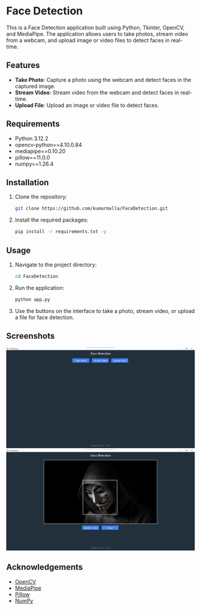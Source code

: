 # Face Detection

This is a Face Detection application built using Python, Tkinter, OpenCV, and MediaPipe. The application allows users to take photos, stream video from a webcam, and upload image or video files to detect faces in real-time.

## Features

- **Take Photo**: Capture a photo using the webcam and detect faces in the captured image.
- **Stream Video**: Stream video from the webcam and detect faces in real-time.
- **Upload File**: Upload an image or video file to detect faces.

## Requirements

- Python 3.12.2
- opencv-python==4.10.0.84
- mediapipe==0.10.20
- pillow==11.0.0
- numpy==1.26.4

## Installation

1. Clone the repository:
    ```bash
    git clone https://github.com/kumarmalla/FaceDetection.git
    ```

2. Install the required packages:
    ```bash
    pip install -r requirements.txt -y
    ```

## Usage

1. Navigate to the project directory:
    ```bash
    cd FaceDetection
    ```

2. Run the application:
    ```bash
    python app.py
    ```

3. Use the buttons on the interface to take a photo, stream video, or upload a file for face detection.

## Screenshots

![Screenshot 1](assets/screenshots/screenshot1.png)
![Screenshot 2](assets/screenshots/screenshot2.png)

## Acknowledgements

- [OpenCV](https://opencv.org/)
- [MediaPipe](https://mediapipe.dev/)
- [Pillow](https://python-pillow.org/)
- [NumPy](https://numpy.org/)
